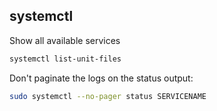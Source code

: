 ## systemctl

Show all available services

```bash
systemctl list-unit-files
```

Don't paginate the logs on the status output:

```bash
sudo systemctl --no-pager status SERVICENAME
```

